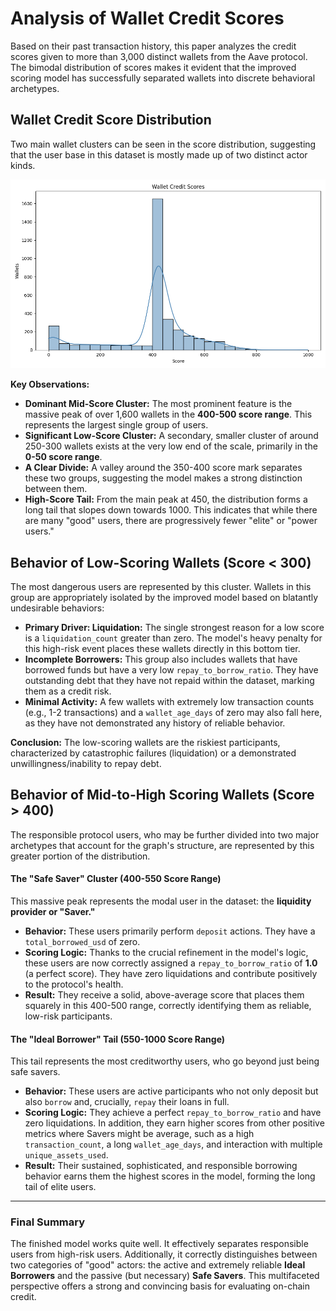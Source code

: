 # Analysis of Wallet Credit Scores

Based on their past transaction history, this paper analyzes the credit scores given to more than 3,000 distinct wallets from the Aave protocol.  The bimodal distribution of scores makes it evident that the improved scoring model has successfully separated wallets into discrete behavioral archetypes.

## Wallet Credit Score Distribution

Two main wallet clusters can be seen in the score distribution, suggesting that the user base in this dataset is mostly made up of two distinct actor kinds.

![Wallet Credit Score Distribution](score_distribution.png)

**Key Observations:**

-   **Dominant Mid-Score Cluster:** The most prominent feature is the massive peak of over 1,600 wallets in the **400-500 score range**. This represents the largest single group of users.
-   **Significant Low-Score Cluster:** A secondary, smaller cluster of around 250-300 wallets exists at the very low end of the scale, primarily in the **0-50 score range**.
-   **A Clear Divide:** A valley around the 350-400 score mark separates these two groups, suggesting the model makes a strong distinction between them.
-   **High-Score Tail:** From the main peak at 450, the distribution forms a long tail that slopes down towards 1000. This indicates that while there are many "good" users, there are progressively fewer "elite" or "power users."

## Behavior of Low-Scoring Wallets (Score < 300)

The most dangerous users are represented by this cluster.  Wallets in this group are appropriately isolated by the improved model based on blatantly undesirable behaviors:

-   **Primary Driver: Liquidation:** The single strongest reason for a low score is a `liquidation_count` greater than zero. The model's heavy penalty for this high-risk event places these wallets directly in this bottom tier.
-   **Incomplete Borrowers:** This group also includes wallets that have borrowed funds but have a very low `repay_to_borrow_ratio`. They have outstanding debt that they have not repaid within the dataset, marking them as a credit risk.
-   **Minimal Activity:** A few wallets with extremely low transaction counts (e.g., 1-2 transactions) and a `wallet_age_days` of zero may also fall here, as they have not demonstrated any history of reliable behavior.

**Conclusion:** The low-scoring wallets are the riskiest participants, characterized by catastrophic failures (liquidation) or a demonstrated unwillingness/inability to repay debt.

## Behavior of Mid-to-High Scoring Wallets (Score > 400)

The responsible protocol users, who may be further divided into two major archetypes that account for the graph's structure, are represented by this greater portion of the distribution.

#### The "Safe Saver" Cluster (400-550 Score Range)

This massive peak represents the modal user in the dataset: the **liquidity provider or "Saver."**
-   **Behavior:** These users primarily perform `deposit` actions. They have a `total_borrowed_usd` of zero.
-   **Scoring Logic:** Thanks to the crucial refinement in the model's logic, these users are now correctly assigned a `repay_to_borrow_ratio` of **1.0** (a perfect score). They have zero liquidations and contribute positively to the protocol's health.
-   **Result:** They receive a solid, above-average score that places them squarely in this 400-500 range, correctly identifying them as reliable, low-risk participants.

#### The "Ideal Borrower" Tail (550-1000 Score Range)

This tail represents the most creditworthy users, who go beyond just being safe savers.
-   **Behavior:** These users are active participants who not only deposit but also `borrow` and, crucially, `repay` their loans in full.
-   **Scoring Logic:** They achieve a perfect `repay_to_borrow_ratio` and have zero liquidations. In addition, they earn higher scores from other positive metrics where Savers might be average, such as a high `transaction_count`, a long `wallet_age_days`, and interaction with multiple `unique_assets_used`.
-   **Result:** Their sustained, sophisticated, and responsible borrowing behavior earns them the highest scores in the model, forming the long tail of elite users.

---
### Final Summary

The finished model works quite well.  It effectively separates responsible users from high-risk users.  Additionally, it correctly distinguishes between two categories of "good" actors: the active and extremely reliable **Ideal Borrowers** and the passive (but necessary) **Safe Savers**.  This multifaceted perspective offers a strong and convincing basis for evaluating on-chain credit.
